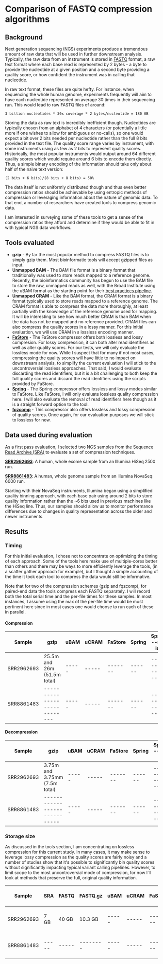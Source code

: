 # Comparison of FASTQ compression algorithms

## Background
Next generation sequencing (NGS) experiments produce a tremendous amount of raw data that will 
be used in further downstream analysis. Typically, the raw data from an instrument is stored in 
[FASTQ](https://en.wikipedia.org/wiki/FASTQ_format) format, a raw text format where each base read
is represented by 2 bytes - a byte to provide the nucleotide at a given position and a second byte 
providing a quality score, or how confident the instrument was in calling that nucleotide.

In raw text format, these files are quite hefty. For instance, when sequencing the whole human genome,
experiments frequently will aim to have each nucleotide represented on average 30 times in their
sequencing run. This would lead to raw FASTQ files of around:
```
3 billion nucleotides * 30x coverage * 2 bytes/nucleotide = 180 GB
```

Storing the data as raw text is incredibly inefficient though. Nucleotides are typically chosen from an
alphabet of 4 characters (or potentially a little more if one wishes to allow for ambiguous or no-calls),
so one would expect a bit over 2 bits needed per nucleotide rather than the full 8 bits provided in 
the text file. The quality score range varies by instrument, with some instruments using as few as 2 bits
to represent quality scores. Historically, the most popular instruments would output around 64 different 
quality scores which would require around 6 bits to encode them directly. Thus, a simple binary encoding of 
the information should take only about half of the naive text version: 
```
(2 bits + 6 bits)/(8 bits + 8 bits) = 50%
```

The data itself is not uniformly distributed though and thus even better compression ratios should be
achievable by using entropic methods of compression or leveraging information about the 
nature of genomic data. To that end, a number of researchers have created tools to compress genomic data.

I am interested in surveying some of these tools to get a sense of the compression ratios they afford 
and determine if they would be able to fit in with typical NGS data workflows.

## Tools evaluated
* **gzip** - By far the most popular method to compress FASTQ files is to simply gzip them. Most bioinformatic
tools will accept gzipped files as input. 
* **Unmapped BAM** - The BAM file format is a binary format that traditionally was used to store reads mapped
to a reference genome. Recently, the bioinformatics community has begun to use the BAM file to store the
raw, unmapped reads as well, with the Broad Institute using the uBAM format as the starting point for their
[best practices pipeline](https://software.broadinstitute.org/gatk/documentation/article?id=11008).
* **Unmapped CRAM** - Like the BAM format, the CRAM format is a binary format typically used to store reads
mapped to a reference genome. The CRAM format is able to compress the data more thoroughly, at least partially
with the knowledge of the reference genome used for mapping. It will be interesting to see how much better
CRAM is than BAM when the data has not be mapped and no reference provided. CRAM files can also compress 
the quality scores in a lossy manner. For this initial evaluation, we will use CRAM in a lossless encoding
manner.
* [**FaStore**](https://academic.oup.com/bioinformatics/article/34/16/2748/4956350) - The FaStore compressor
offers both lossless and lossy compresion. For lossy compression, it can both alter read identifiers as
well as alter quality scores. For our tests, we will only evaluate the lossless mode for now. While
I suspect that for many if not most cases, compressing the quality scores will have little to no impact
on downstream analysis, to simplify the current evaluation I will stick to the uncontroversial lossless 
approaches. That said, I would evaluate discarding the read identifiers, but it is a bit challenging
to both keep the full quality scores and discard the read identifiers using the scripts provided by FaStore.
* [**Spring**](https://academic.oup.com/bioinformatics/article-abstract/35/15/2674/5232998?redirectedFrom=fulltext) - 
The Spring compressor offers lossless and lossy modes similar to FaStore. Like FaStore, I will only evaluate
lossless quality compression here. I will also evaluate the removal of read identifiers here though as it
is a straight forward option to the tool.
* [**fqzcomp**](https://github.com/jkbonfield/fqzcomp) - This compressor also offers lossless and lossy
compression of quality scores. Once again, for our evaluation purposes we will stick to lossless for now.

## Data used during evaluation
As a first pass evaluation, I selected two NGS samples from the 
[Sequence Read Archive (SRA)](https://www.ncbi.nlm.nih.gov/sra/) to evaluate a set of compression 
techniques.

[**SRR2962693**](https://www.ncbi.nlm.nih.gov/sra/?term=SRR2962693): A human, whole exome sample from an Illumina HiSeq 2500 run. 

[**SRR8861483**](https://www.ncbi.nlm.nih.gov/sra/?term=SRR8861483): A human, whole genome sample from an Illumina NovaSeq 6000 run.

Starting with their NovaSeq instruments, Illumina began using a simplified quality binning approach, 
with each base pair using around 2 bits to store quality information rather than the ~6 bits used in 
previous machines like the HiSeq line. Thus, our samples should allow us to monitor performance
differences due to changes in quality representation across the older and newer instruments.

## Results

### Timing
For this initial evaluation, I chose not to concentrate on optimizing the timing of each approach. Some of the tools
here make use of multiple-cores better than others and there may be ways to more efficiently leverage the tools, (in 
a scatter gather approach for example), but I thought a simple accounting of the time it took each tool to compress
the data would still be informative. 

Note that for two of the compression schemes (gzip and fqzcomp), for paired-end data the tools compress each FASTQ 
separately. I will record both the total serial time and the per-file times for these samples. In most instances,
I assume using the max of the per-file time would be most pertinent here since in most cases one would choose to 
run each of these in parallel.

#### Compression
|   Sample   |             gzip            |  uBAM | uCRAM | FaStore | Spring | Spring --no-ids | fqzcomp |
| ---------- | --------------------------- | ----- | ----- | ------- | ------ | --------------- | ------- |
| SRR2962693 | 25.5m and 26m (51.5m total) | ----- | ----- | ------- | ------ | --------------- | ------- |
| SRR8861483 | ----------------------------| ----- | ----- | ------- | ------ | --------------- | ------- | 

#### Decompression
|   Sample   |               gzip            |  uBAM | uCRAM | FaStore | Spring | Spring --no-ids | fqzcomp |
| ---------- | ----------------------------- | ----- | ----- | ------- | ------ | --------------- | ------- |
| SRR2962693 | 3.75m and 3.75mm (7.5m total) | ----- | ----- | ------- | ------ | --------------- | ------- | 
| SRR8861483 | ----------------------------- | ----- | ----- | ------- | ------ | --------------- | ------- |


### Storage size
As discussed in the tools section, I am concentrating on lossless compression for this current study. In many
cases, it may make sense to leverage lossy compression as the quality scores are fairly noisy and a number of
studies show that it's possible to significantly bin quality scores without significantly impacting typical
variant calling pipelines. However, to limit scope to the most uncontroversial mode of compression, for
now I'll look at methods that preserve the full, original quality information.

|   Sample   |  SRA  | FASTQ | FASTQ.gz |  uBAM | uCRAM | FaStore | Spring | Spring --no-ids | fqzcomp |
| ---------- | ----- | ----- | -------- | ----- | ----- | ------- | ------ | --------------- | ------- |
| SRR2962693 |  7 GB | 40 GB |  10.3 GB | ----- | ----- | ------- | ------ | --------------- | ------- | 
| SRR8861483 | ----- | ----- | -------- | ----- | ----- | ------- | ------ | --------------- | ------- |